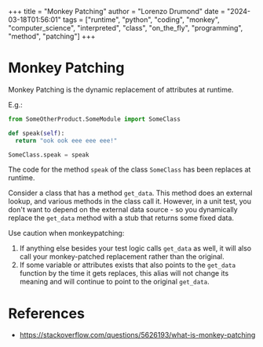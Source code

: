 +++
title = "Monkey Patching"
author = "Lorenzo Drumond"
date = "2024-03-18T01:56:01"
tags = ["runtime",  "python",  "coding",  "monkey",  "computer_science",  "interpreted",  "class",  "on_the_fly",  "programming",  "method",  "patching"]
+++


# Monkey Patching
Monkey Patching is the dynamic replacement of attributes at runtime.

E.g.:
```python
from SomeOtherProduct.SomeModule import SomeClass

def speak(self):
  return "ook ook eee eee eee!"

SomeClass.speak = speak
```

The code for the method `speak` of the class `SomeClass` has been replaces at runtime.

Consider a class that has a method `get_data`. This method does an external lookup, and various methods in the class call it. However, in a unit test, you don't want to depend on the external data source - so you dynamically replace the `get_data` method with a stub that returns some fixed data.

Use caution when monkeypatching:

1. If anything else besides your test logic calls `get_data` as well, it will also call your monkey-patched replacement rather than the original.
2. If some variable or attributes exists that also points to the `get_data` function by the time it gets replaces, this alias will not change its meaning and will continue to point to the original `get_data`.

# References
- https://stackoverflow.com/questions/5626193/what-is-monkey-patching

